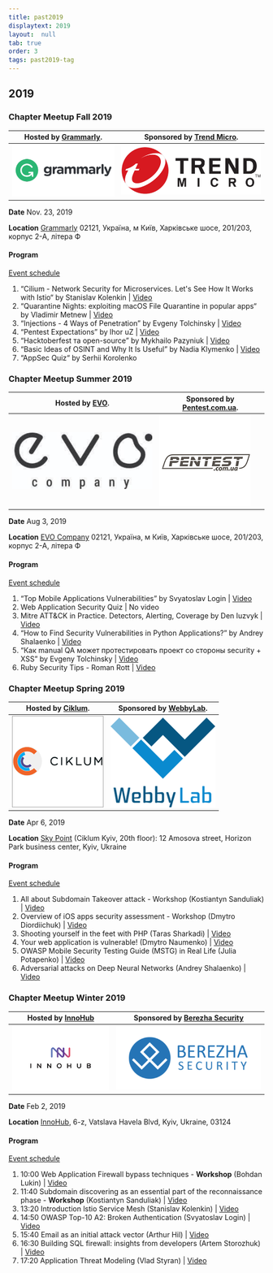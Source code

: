 ```yaml
---
title: past2019
displaytext: 2019
layout:  null
tab: true
order: 3
tags: past2019-tag
---
```


## 2019

### Chapter Meetup Fall 2019

| Hosted by [Grammarly](https://www.grammarly.com/).                                   | Sponsored by [Trend Micro](https://www.trendmicro.com/).         |
| ----------------------------------------------------------------------- | -------------------------------------------------------------- |
| ![Grammarly](assets/images/partners/grammarly.png "Grammarly") | ![Trend Micro](assets/images/partners/trendmicro.png "Trend Micro") |

**Date** Nov. 23, 2019

**Location** [Grammarly](https://www.grammarly.com/)
02121, Україна, м Київ, Харківське шосе, 201/203, корпус 2-А, літера Ф

#### Program

[Event
schedule](https://cfp.owaspukraine.org/okf219/schedule/)

1. “Cilium - Network Security for Microservices. Let's See How It Works with Istio“ by Stanislav Kolenkin |
     [Video](https://www.youtube.com/watch?v=D7zcy2wA-4U&list=PLDLqQj8RuUFsxINmeNCEVWDE3mPgpElpu&index=2&t=0s)
2. “Quarantine Nights: exploiting macOS File Quarantine in popular apps“ by Vladimir Metnew |
     [Video](https://www.youtube.com/watch?v=URsOPSTTgc4&list=PLDLqQj8RuUFsxINmeNCEVWDE3mPgpElpu&index=3&t=0s)
3. “Injections - 4 Ways of Penetration” by Evgeny Tolchinsky |
     [Video](https://www.youtube.com/watch?v=g_qUePGoS9o&list=PLDLqQj8RuUFsxINmeNCEVWDE3mPgpElpu&index=4&t=0s)
4. “Pentest Expectations” by Ihor uZ |
    [Video](https://www.youtube.com/watch?v=Vl9M7SmdtTA&list=PLDLqQj8RuUFsxINmeNCEVWDE3mPgpElpu&index=5&t=0s)
5. “Hacktoberfest та open-source” by Mykhailo Pazyniuk |
     [Video](https://www.youtube.com/watch?v=LBxVQ2RdiUE&list=PLDLqQj8RuUFsxINmeNCEVWDE3mPgpElpu&index=6&t=0s)
6. “Basic Ideas of OSINT and Why It Is Useful” by Nadia Klymenko |
     [Video](https://www.youtube.com/watch?v=8-RsF4DeLl4&list=PLDLqQj8RuUFsxINmeNCEVWDE3mPgpElpu&index=7&t=0s)
7. “AppSec Quiz“ by Serhii Korolenko



### Chapter Meetup Summer 2019

| Hosted by [EVO](https://evo.company).                                   | Sponsored by [Pentest.com.ua](https://pentest.com.ua).         |
| ----------------------------------------------------------------------- | -------------------------------------------------------------- |
| ![Evo](assets/images/partners/evo.jpg "Evo") | ![pentest.com.ua](assets/images/partners/pentestcomua.png "pentest.com.ua") |

**Date** Aug 3, 2019 

**Location** [EVO Company](https://evo.company)
02121, Україна, м Київ, Харківське шосе, 201/203, корпус 2-А, літера Ф

#### Program

[Event
schedule](https://cfp.owaspukraine.org/owaspkyivsummer2019/schedule/)

1.  “Top Mobile Applications Vulnerabilities” by Svyatoslav Login |
    [Video](https://www.youtube.com/watch?v=cb7W1m84-nI&list=PLDLqQj8RuUFuLeumXPNIT3WhRWzR3jXHp&index=1)
2.  Web Application Security Quiz |
     No video
3.  Mitre ATT\&CK in Practice. Detectors, Alerting, Coverage by Den
    Iuzvyk |
    [Video](https://www.youtube.com/watch?v=Fs0F7fnmTIY&list=PLDLqQj8RuUFuLeumXPNIT3WhRWzR3jXHp&index=3)
4.  “How to Find Security Vulnerabilities in Python Applications?” by
    Andrey Shalaenko |
    [Video](https://www.youtube.com/watch?v=OJXZh3z0nLs&list=PLDLqQj8RuUFuLeumXPNIT3WhRWzR3jXHp&index=5)
5.  “Как manual QA может протестировать проект со стороны security +
    XSS” by Evgeny Tolchinsky |
    [Video](https://www.youtube.com/watch?v=NnmjZLGyw_A&list=PLDLqQj8RuUFuLeumXPNIT3WhRWzR3jXHp&index=2)
6.  Ruby Security Tips - Roman Rott |
    [Video](https://www.youtube.com/watch?v=FV6s8tUJQSs&list=PLDLqQj8RuUFuLeumXPNIT3WhRWzR3jXHp&index=7&t=0s)

### Chapter Meetup Spring 2019

| Hosted by [Ciklum](https://www.ciklum.com). | Sponsored by [WebbyLab](https://webbylab.com).  |
| ------------------------------------------- | ----------------------------------------------- |
| ![Ciklum](assets/images/partners/ciklum.png "Ciklum")      | ![Webbylab](assets/images/partners/webby.png "Webbylab") |

**Date** Apr 6, 2019 

**Location** [Sky
Point](https://foursquare.com/v/sky-point-20th-floor/4e809969d3e3d2ec7ec3a5ef)
(Ciklum Kyiv, 20th floor): 12 Amosova street, Horizon Park business
center, Kyiv, Ukraine

#### Program

[Event
schedule](https://cfp.owaspukraine.org/owaspkyivspring2019/schedule/)

1.  All about Subdomain Takeover attack - Workshop (Kostiantyn
    Sanduliak) | [Video](https://youtu.be/Uvw_o-RHmJA)
2.  Overview of iOS apps security assessment - Workshop (Dmytro
    Diordiichuk) | [Video](https://youtu.be/mIKBdkvWg_s)
3.  Shooting yourself in the feet with PHP (Taras Sharkadi) |
    [Video](https://youtu.be/phGrjNpfevc)
4.  Your web application is vulnerable\! (Dmytro Naumenko) |
    [Video](https://youtu.be/p6QnZ4WkBNo)
5.  OWASP Mobile Security Testing Guide (MSTG) in Real Life (Julia
    Potapenko) | [Video](https://youtu.be/BTkXlsTQtlI)
6.  Adversarial attacks on Deep Neural Networks (Andrey Shalaenko) |
    [Video](https://youtu.be/xET3S0Z-N9s)

### Chapter Meetup Winter 2019

| Hosted by [InnoHub](https://www.facebook.com/InnoHubUA/) | Sponsored by [Berezha Security](https://berezhasecurity.com)        |
| -------------------------------------------------------- | ------------------------------------------------------------------- |
| ![Innohub](assets/images/partners/innohub.png "Innohub")                | ![Berezha Security](assets/images/partners/berezha.png "Berezha Security") |

**Date** Feb 2, 2019 

**Location**
[InnoHub](https://www.facebook.com/InnoHubUA/), 6-z, Vatslava Havela
Blvd, Kyiv, Ukraine, 03124

#### Program

[Event
schedule](https://cfp.owaspukraine.org/owaspkyivwinter2019/schedule/)

1.  10:00 Web Application Firewall bypass techniques - **Workshop**
    (Bohdan Lukin) |
    [Video](https://www.youtube.com/watch?v=zfBT7Kc57xs)
2.  11:40 Subdomain discovering as an essential part of the
    reconnaissance phase - **Workshop** (Kostiantyn Sanduliak) |
    [Video](https://www.youtube.com/watch?v=fUbJBZmIJag)
3.  13:20 Introduction lstio Service Mesh (Stanislav Kolenkin) |
    [Video](https://www.youtube.com/watch?v=-jttmV4dHbg)
4.  14:50 OWASP Top-10 A2: Broken Authentication (Svyatoslav Login) |
    [Video](https://www.youtube.com/watch?v=yUKplWXeuOk)
5.  15:40 Email as an initial attack vector (Arthur Hil) |
    [Video](https://www.youtube.com/watch?v=qprq5J5FT8s)
6.  16:30 Building SQL firewall: insights from developers (Artem
    Storozhuk) | [Video](https://www.youtube.com/watch?v=vF0bJFBgnxg)
7.  17:20 Application Threat Modeling (Vlad Styran) |
    [Video](https://www.youtube.com/watch?v=1IeY4eXo3W4)